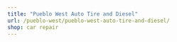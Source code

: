 ```yaml
---
title: "Pueblo West Auto Tire and Diesel"
url: /pueblo-west/pueblo-west-auto-tire-and-diesel/
shop: car repair
---
```

